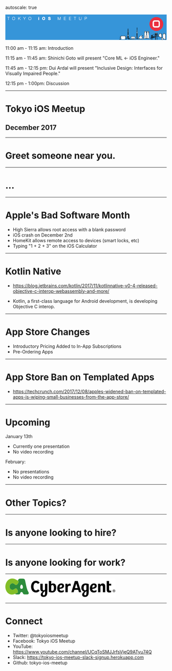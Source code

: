 autoscale: true

![inline](logo.png)

11:00 am - 11:15 am: Introduction

11:15 am - 11:45 am: Shinichi Goto will present "Core ML <- iOS Engineer."

11:45 am - 12:15 pm: Dui Ardal will present "Inclusive Design: Interfaces for Visually Impaired People."

12:15 pm - 1:00pm: Discussion

---

# Tokyo iOS Meetup
## December 2017

---

# Greet someone near you.

---

# ...

---

# Apple's Bad Software Month

- High Sierra allows root access with a blank password
- iOS crash on December 2nd
- HomeKit allows remote access to devices (smart locks, etc)
- Typing "1 + 2 + 3" on the iOS Calculator

---
# Kotlin Native

- https://blog.jetbrains.com/kotlin/2017/11/kotlinnative-v0-4-released-objective-c-interop-webassembly-and-more/

- Kotlin, a first-class language for Android development, is developing Objective C interop.

---

# App Store Changes

- Introductory Pricing Added to In-App Subscriptions
- Pre-Ordering Apps

---

# App Store Ban on Templated Apps

- https://techcrunch.com/2017/12/08/apples-widened-ban-on-templated-apps-is-wiping-small-businesses-from-the-app-store/

---

# Upcoming

January 13th

- Currently one presentation
- No video recording

February:

- No presentations
- No video recording

---

# Other Topics?

---

# Is anyone looking to hire?

---

# Is anyone looking for work?

---

![inline 100%](CyberAgent_logo.png)

---

# Connect

- Twitter: @tokyoiosmeetup
- Facebook: Tokyo iOS Meetup
- YouTube: https://www.youtube.com/channel/UCqToSMJJrfsVjeQ9ATyu74Q
- Slack: https://tokyo-ios-meetup-slack-signup.herokuapp.com
- Github: tokyo-ios-meetup
